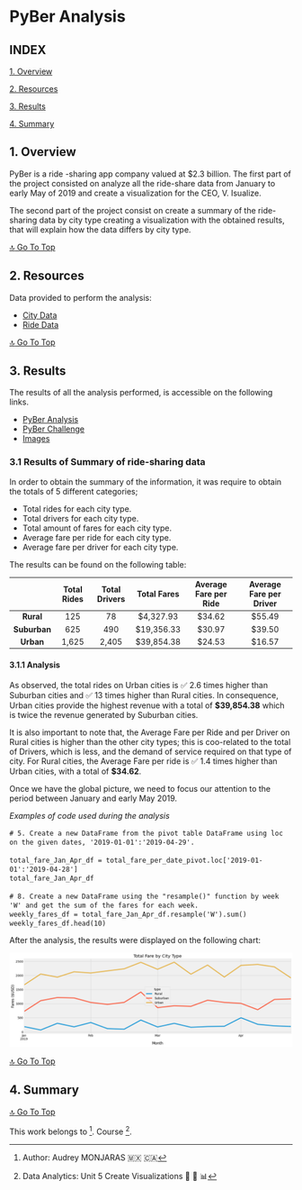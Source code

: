 # **PyBer Analysis**

## **INDEX**

[1. Overview](#1-overview)

[2. Resources](#2-resources)

[3. Results](#3-results)

[4. Summary](#4-summary)

## **1. Overview**
PyBer is a ride -sharing app company valued at $2.3 billion. The first part of the project consisted on analyze all the ride-share data from January to early May of 2019 and create a visualization for the CEO, V. Isualize.

The second part of the project consist on create a summary of the ride-sharing data by city type creating a visualization with the obtained results, that will explain how the data differs by city type.


[:top: Go To Top](#index)

## **2. Resources**
Data provided to perform the analysis:
- [City Data](https://github.com/amonjaras/PyBer_Analysis/blob/main/Resources/city_data.csv)
- [Ride Data](https://github.com/amonjaras/PyBer_Analysis/blob/main/Resources/ride_data.csv)

[:top: Go To Top](#index)

## **3. Results**
The results of all the analysis performed, is accessible on the following links.

- [PyBer Analysis](https://github.com/amonjaras/PyBer_Analysis/blob/main/PyBer.ipynb)
- [PyBer Challenge](https://github.com/amonjaras/PyBer_Analysis/blob/main/PyBer_Challenge.ipynb)
- [Images](https://github.com/amonjaras/PyBer_Analysis/tree/main/analysis)

### **3.1 Results of Summary of ride-sharing data**
In order to obtain the summary of the information, it was require to obtain the totals of 5 different categories;

- Total rides for each city type.
- Total drivers for each city type.
- Total amount of fares for each city type.
- Average fare per ride for each city type.
- Average fare per driver for each city type.

The results can be found on the following table:

|   | Total Rides  |  Total Drivers | Total Fares | Average Fare per Ride | Average Fare per Driver |
|:---:|:---:|:---:|:---:|:---:|:---:|
| **Rural**  | 125  | 78  | $4,327.93  | $34.62  | $55.49  |
| **Suburban**  | 625  | 490  | $19,356.33  | $30.97  | $39.50  |
| **Urban**  | 1,625  | 2,405  | $39,854.38   | $24.53  | $16.57  |

#### **3.1.1 Analysis**
As observed, the total rides on Urban cities is :white_check_mark: 2.6 times higher than Suburban cities and :white_check_mark: 13 times higher than Rural cities. In consequence, Urban cities provide the highest revenue with a total of **$39,854.38** which is twice the revenue generated by Suburban cities.

It is also important to note that, the Average Fare per Ride and per Driver on Rural cities is higher than the other city types; this is coo-related to the total of Drivers, which is less, and the demand of service required on that type of city. For Rural cities, the Average Fare per ride is :white_check_mark: 1.4 times higher than Urban cities, with a total of **$34.62**.


Once we have the global picture, we need to focus our attention to the period between January and early May 2019.

*Examples of code used during the analysis*

```
# 5. Create a new DataFrame from the pivot table DataFrame using loc on the given dates, '2019-01-01':'2019-04-29'.

total_fare_Jan_Apr_df = total_fare_per_date_pivot.loc['2019-01-01':'2019-04-28']
total_fare_Jan_Apr_df

# 8. Create a new DataFrame using the "resample()" function by week 'W' and get the sum of the fares for each week.
weekly_fares_df = total_fare_Jan_Apr_df.resample('W').sum()
weekly_fares_df.head(10)

```

After the analysis, the results were displayed on the following chart:

![PyBer Summary](https://github.com/amonjaras/PyBer_Analysis/blob/main/analysis/PyBer_fare_summary.png)






[:top: Go To Top](#index)

## **4. Summary**



[:top: Go To Top](#index)



This work belongs to [^1].
Course [^2].
[^note]:
[^1]: Author: Audrey MONJARAS :mexico: :canada:
[^2]: Data Analytics: Unit 5 Create Visualizations :snake: :panda_face: :bar_chart:

